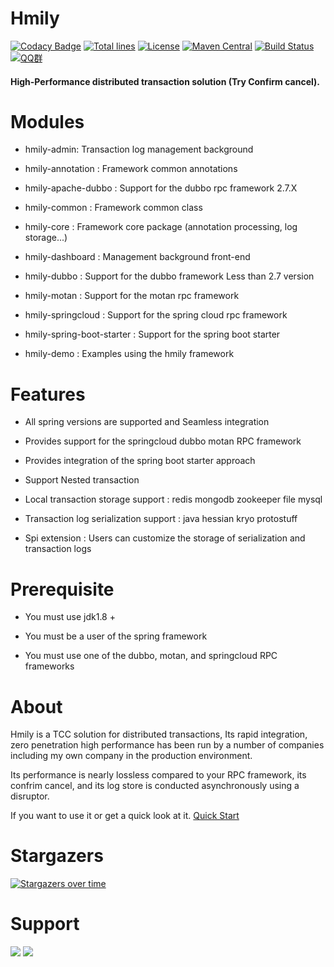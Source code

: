 Hmily
================
[![Codacy Badge](https://api.codacy.com/project/badge/Grade/2f0a0191b02448e6919aca6ce12a1584)](https://app.codacy.com/app/yu199195/hmily?utm_source=github.com&utm_medium=referral&utm_content=yu199195/hmily&utm_campaign=Badge_Grade_Settings)
[![Total lines](https://tokei.rs/b1/github/yu199195/hmily?category=lines)](https://github.com/yu199195/hmily)
[![License](https://img.shields.io/badge/License-Apache%202.0-blue.svg?label=license)](https://github.com/yu199195/hmily/blob/master/LICENSE)
[![Maven Central](https://img.shields.io/maven-central/v/org.dromara/hmily.svg?label=maven%20central)](http://search.maven.org/#search%7Cga%7C1%7Cg%3A%22org.dromara%22%20AND%20hmily)
[![Build Status](https://travis-ci.org/yu199195/hmily.svg?branch=master)](https://travis-ci.org/yu199195/hmily)
[![QQ群](https://img.shields.io/badge/chat-on%20QQ-ff69b4.svg?style=flat-square)](https://shang.qq.com/wpa/qunwpa?idkey=2e9e353fa10924812bc58c10ab46de0ca6bef80e34168bccde275f7ca0cafd85)

#### High-Performance distributed transaction solution (Try Confirm cancel).


# Modules

  * hmily-admin: Transaction log management background
  
  * hmily-annotation : Framework common annotations
  
  * hmily-apache-dubbo : Support for the dubbo rpc framework 2.7.X

  * hmily-common :  Framework common class
  
  * hmily-core : Framework core package (annotation processing, log storage...)              
  
  * hmily-dashboard : Management background front-end
  
  * hmily-dubbo : Support for the dubbo framework Less than 2.7 version
  
  * hmily-motan : Support for the motan rpc framework
  
  * hmily-springcloud : Support for the spring cloud rpc framework
  
  * hmily-spring-boot-starter : Support for the spring boot starter
  
  * hmily-demo : Examples using the hmily framework
 
#  Features
   
   *  All spring versions are supported and Seamless integration
   
   *  Provides support for the springcloud dubbo motan RPC framework
   
   *  Provides integration of the spring boot starter approach
   
   *  Support Nested transaction 
   
   *  Local transaction storage support :  redis mongodb zookeeper file mysql
   
   *  Transaction log serialization support : java hessian kryo protostuff
   
   *  Spi extension : Users can customize the storage of serialization and transaction logs

# Prerequisite 

  * You must use jdk1.8 +
  
  * You must be a user of the spring framework
  
  * You must use one of the dubbo, motan, and springcloud RPC frameworks 
  
# About 

   Hmily is a TCC solution for distributed transactions, Its rapid integration, zero penetration high performance has been run by a number of companies including my own company in the production environment.
  
   Its performance is nearly lossless compared to your RPC framework, its confrim cancel, and its log store is conducted asynchronously using a disruptor.
  
   If you want to use it or get a quick look at it. [Quick Start](http://dromara.org/website/zh-cn/docs/hmily/index.html)
  
# Stargazers

[![Stargazers over time](https://starchart.cc/yu199195/hmily.svg)](https://starchart.cc/yu199195/hmily) 
 
# Support

  ![](https://yu199195.github.io/images/qq.png)    ![](https://yu199195.github.io/images/public.jpg)
 



